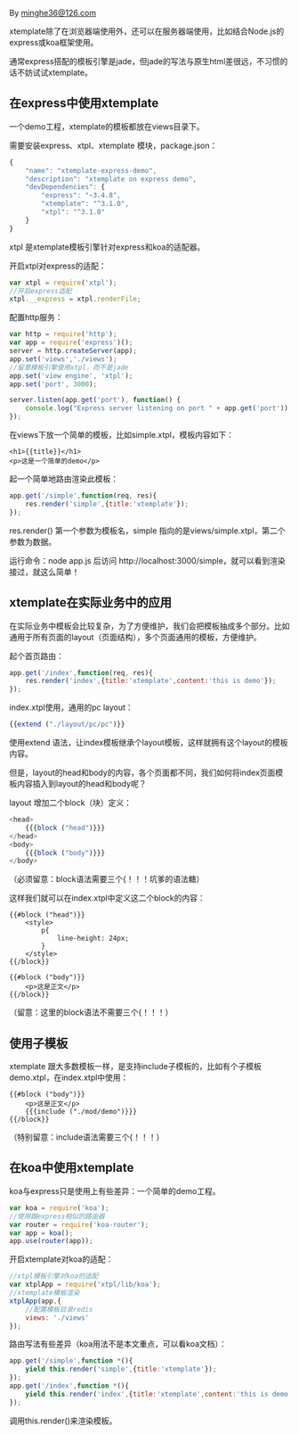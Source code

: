 By minghe36@126.com

xtemplate除了在浏览器端使用外，还可以在服务器端使用，比如结合Node.js的express或koa框架使用。

通常express搭配的模板引擎是jade，但jade的写法与原生html差很远，不习惯的话不妨试试xtemplate。

## 在express中使用xtemplate
一个demo工程，xtemplate的模板都放在views目录下。

需要安装express、xtpl、xtemplate 模块，package.json：

```js
{
    "name": "xtemplate-express-demo",
    "description": "xtemplate on express demo",
    "devDependencies": {
        "express": "~3.4.8",
        "xtemplate": "^3.1.0",
        "xtpl": "^3.1.0"
    }
}
```

xtpl 是xtemplate模板引擎针对express和koa的适配器。

开启xtpl对express的适配：

```js
var xtpl = require('xtpl');
//开启express适配
xtpl.__express = xtpl.renderFile;
```

配置http服务：

```js
var http = require('http');
var app = require('express')();
server = http.createServer(app);
app.set('views','./views');
//留意模板引擎使用xtpl，而不是jade
app.set('view engine', 'xtpl');
app.set('port', 3000);

server.listen(app.get('port'), function() {
    console.log("Express server listening on port " + app.get('port'));
});
```

在views下放一个简单的模板，比如simple.xtpl，模板内容如下：

```
<h1>{{title}}</h1>
<p>这是一个简单的demo</p>
```

起一个简单地路由渲染此模板：

```js
app.get('/simple',function(req, res){
    res.render('simple',{title:'xtemplate'});
});
```

res.render() 第一个参数为模板名，simple 指向的是views/simple.xtpl，第二个参数为数据。

运行命令：node app.js 后访问 http://localhost:3000/simple，就可以看到渲染接过，就这么简单！

## xtemplate在实际业务中的应用
在实际业务中模板会比较复杂，为了方便维护，我们会把模板抽成多个部分。比如通用于所有页面的layout（页面结构），多个页面通用的模板，方便维护。

起个首页路由：

```js
app.get('/index',function(req, res){
    res.render('index',{title:'xtemplate',content:'this is demo'});
});
```

index.xtpl使用，通用的pc layout：

```js
{{extend ("./layout/pc/pc")}}
```

使用extend 语法，让index模板继承个layout模板，这样就拥有这个layout的模板内容。

但是，layout的head和body的内容，各个页面都不同，我们如何将index页面模板内容插入到layout的head和body呢？

layout 增加二个block（块）定义：

```js
<head>
    {{{block ("head")}}}
</head>
<body>
    {{{block ("body")}}}
</body>
```

（必须留意：block语法需要三个{！！！坑爹的语法糖）

这样我们就可以在index.xtpl中定义这二个block的内容：

```
{{#block ("head")}}
    <style>
        p{
            line-height: 24px;
        }
    </style>
{{/block}}

{{#block ("body")}}
    <p>这是正文</p>
{{/block}}
```

（留意：这里的block语法不需要三个{！！！）

## 使用子模板
xtemplate 跟大多数模板一样，是支持include子模板的，比如有个子模板demo.xtpl，在index.xtpl中使用：

```
{{#block ("body")}}
    <p>这是正文</p>
    {{{include ("./mod/demo")}}}
{{/block}}
```

（特别留意：include语法需要三个{！！！）

## 在koa中使用xtemplate
koa与express只是使用上有些差异：一个简单的demo工程。

```js
var koa = require('koa');
//使用跟express相似的路由器
var router = require('koa-router');
var app = koa();
app.use(router(app));
```

开启xtemplate对koa的适配：

```js
//xtpl模板引擎对koa的适配
var xtplApp = require('xtpl/lib/koa');
//xtemplate模板渲染
xtplApp(app,{
    //配置模板目录redis
    views: './views'
});
```

路由写法有些差异（koa用法不是本文重点，可以看koa文档）：

```js
app.get('/simple',function *(){
    yield this.render('simple',{title:'xtemplate'});
});
app.get('/index',function *(){
    yield this.render('index',{title:'xtemplate',content:'this is demo'});
});
```

调用this.render()来渲染模板。